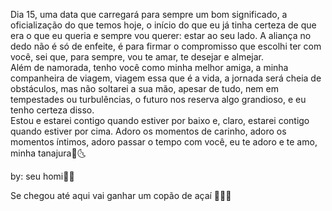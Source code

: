 Dia 15, uma data que carregará para sempre um bom significado, a oficialização do que temos hoje, o início do que eu já tinha certeza de que era o que eu queria e sempre vou querer: estar ao seu lado. A aliança no dedo não é só de enfeite, é para firmar o compromisso que escolhi ter com você, sei que, para sempre, vou te amar, te desejar e almejar.  
Além de namorada, tenho você como minha melhor amiga, a minha companheira de viagem, viagem essa que é a vida, a jornada será cheia de obstáculos, mas não soltarei a sua mão, apesar de tudo, nem em tempestades ou turbulências, o futuro nos reserva algo grandioso, e eu tenho certeza disso.  
Estou e estarei contigo quando estiver por baixo e, claro, estarei contigo quando estiver por cima. Adoro os momentos de carinho, adoro os momentos íntimos, adoro passar o tempo com você, eu te adoro e te amo, minha tanajura🤍🌜

by: seu homi🤍🌷

Se chegou até aqui vai ganhar um copão de açaí 🙊🙊🙊
